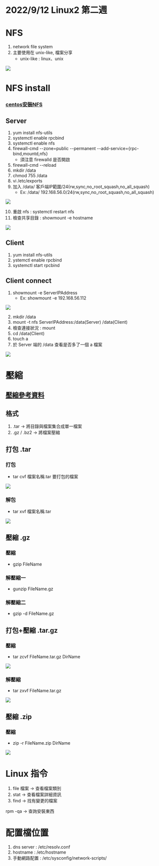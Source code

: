 # 2022/9/12 Linux2 第二週 

# NFS
1. network file system
2. 主要使用在 unix-like, 檔案分享
    * unix-like : linux、unix

![](https://github.com/yucing/linux2/blob/main/picture/9.png)

# NFS install
### [centos安裝NFS](https://qizhanming.com/blog/2018/08/08/how-to-install-nfs-on-centos-7)
## Server
1. yum install nfs-utils
2. systemctl enable rpcbind
3. systemctl enable nfs
4. firewall-cmd --zone=public --permanent --add-service={rpc-bind,mountd,nfs}
    * 須注意 firewalld 是否開啟
5. firewall-cmd --reload
6. mkdir /data
7. chmod 755 /data
8. vi /etc/exports
9. 加入 /data/ 客戶端IP範圍/24(rw,sync,no_root_squash,no_all_squash)
    * Ex: /data/ 192.168.56.0/24(rw,sync,no_root_squash,no_all_squash)

![](https://github.com/yucing/linux2/blob/main/picture/10.png)

10. 重啟 nfs : systemctl restart nfs
11. 檢查共享目錄 : showmount -e hostname

![](https://github.com/yucing/linux2/blob/main/picture/11.png)

## Client
1. yum install nfs-utils
2. ystemctl enable rpcbind
3. systemctl start rpcbind

## Client connect
1. showmount -e ServerIPAddress
    * Ex: showmount -e 192.168.56.112

![](https://github.com/yucing/linux2/blob/main/picture/12.png)

2. mkdir /data
3. mount -t nfs ServerIPAddress:/data(Server) /data(Client)
4. 檢查連接狀況 : mount
5. cd /data(Client)
6. touch a
7. 於 Server 端的 /data 查看是否多了一個 a 檔案

![](https://github.com/yucing/linux2/blob/main/picture/13.png)

# 壓縮
## [壓縮參考資料](http://note.drx.tw/2008/04/command.html)

## 格式
1. .tar -> 將目錄與檔案集合成單一檔案
2. .gz / .bz2 -> 將檔案壓縮

## 打包 .tar
### 打包
* tar cvf 檔案名稱.tar 要打包的檔案

![](https://github.com/yucing/linux2/blob/main/picture/14.png)

### 解包
* tar xvf 檔案名稱.tar

![](https://github.com/yucing/linux2/blob/main/picture/15.png)

## 壓縮 .gz
### 壓縮
* gzip FileName
### 解壓縮一
* gunzip FileName.gz
### 解壓縮二
* gzip -d FileName.gz

## 打包+壓縮 .tar.gz
### 壓縮
* tar zcvf FileName.tar.gz DirName

![](https://github.com/yucing/linux2/blob/main/picture/16.png)

### 解壓縮
* tar zxvf FileName.tar.gz

![](https://github.com/yucing/linux2/blob/main/picture/17.png)

## 壓縮 .zip
### 壓縮
* zip -r FileName.zip DirName

![](https://github.com/yucing/linux2/blob/main/picture/18.png)

# Linux 指令
1. file 檔案 -> 查看檔案類別
2. stat -> 查看檔案詳細資訊
3. find -> 找有變更的檔案

rpm -qa -> 查詢安裝東西

# 配置檔位置
1. dns server : /etc/resolv.conf
2. hostname : /etc/hostname
3. 手動網路配置 : /etc/sysconfig/network-scripts/
